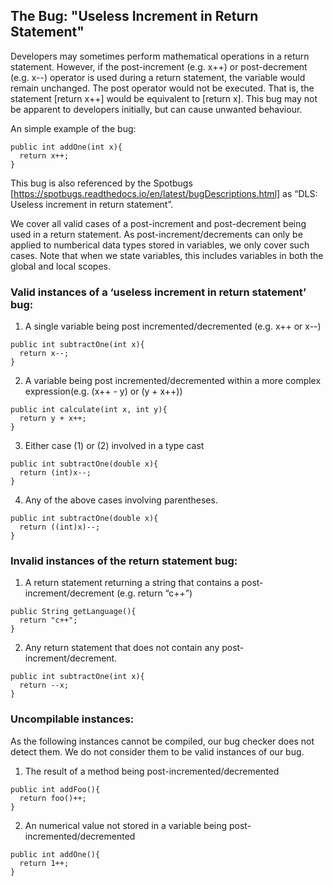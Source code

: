 

## The Bug: "Useless Increment in Return Statement"

Developers may sometimes perform mathematical operations in a return statement. However, if the post-increment (e.g. x++) or post-decrement (e.g. x--) operator is used during a return statement, the variable would remain unchanged. The post operator would not be executed. That is, the statement [return x++] would be equivalent to [return x]. This bug may not be apparent to developers initially, but can cause unwanted behaviour.

An simple example of the bug:

```
public int addOne(int x){
  return x++;
}
```

This bug is also referenced by the Spotbugs [https://spotbugs.readthedocs.io/en/latest/bugDescriptions.html] as “DLS: Useless increment in return statement”.

We cover all valid cases of a post-increment and post-decrement being used in a return statement. As post-increment/decrements can only be applied to numberical data types stored in variables, we only cover such cases. Note that when we state variables, this includes variables in both the global and local scopes. 


### Valid instances of a ‘useless increment in return statement’ bug:
1. A single variable being post incremented/decremented (e.g. x++ or x--)

```
public int subtractOne(int x){
  return x--;
}
```
2. A variable being post incremented/decremented within a more complex expression(e.g. (x++ - y) or (y + x++))

```
public int calculate(int x, int y){
  return y + x++;
}
```
3. Either case (1) or (2) involved in a type cast

```
public int subtractOne(double x){
  return (int)x--;
}
```

4. Any of the above cases involving parentheses. 

```
public int subtractOne(double x){
  return ((int)x)--;
}
```

### Invalid instances of the return statement bug:
1. A return statement returning a string that contains  a post-increment/decrement (e.g. return “c++”)

```
public String getLanguage(){
  return "c++";
}
```

2. Any return statement that does not contain any post-increment/decrement.

```
public int subtractOne(int x){
  return --x;
}
```

### Uncompilable instances:

As the following instances cannot be compiled, our bug checker does not detect them. We do not consider them to be valid instances of our bug.

1. The result of a method being post-incremented/decremented

```
public int addFoo(){
  return foo()++;
}
```

2. An numerical value not stored in a variable being post-incremented/decremented

```
public int addOne(){
  return 1++;
}
```

